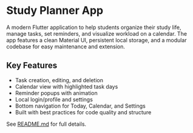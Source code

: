 # Study Planner App

A modern Flutter application to help students organize their study life, manage tasks, set reminders, and visualize workload on a calendar. The app features a clean Material UI, persistent local storage, and a modular codebase for easy maintenance and extension.

## Key Features
- Task creation, editing, and deletion
- Calendar view with highlighted task days
- Reminder popups with animation
- Local login/profile and settings
- Bottom navigation for Today, Calendar, and Settings
- Built with best practices for code quality and structure

See [README.md](README.md) for full details.